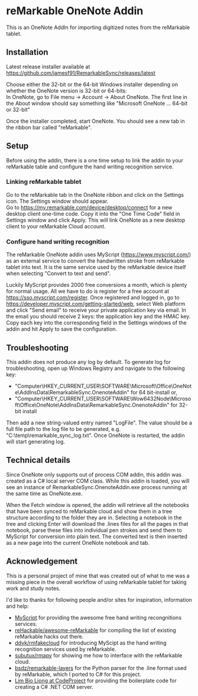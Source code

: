 # reMarkable OneNote Addin
This is an OneNote AddIn for importing digitized notes from the reMarkable tablet.

## Installation
Latest release installer available at <https://github.com/jamesf91/RemarkableSync/releases/latest>  


Choose either the 32-bit or the 64-bit Windows installer depending on whether the OneNote version is 32-bit or 64-bits:  
In OneNote, go to File menu -> Account -> About OneNote. The first line in the About window should say something like "Microsoft OneNote ... 64-bit or 32-bit"

Once the installer completed, start OneNote. You should see a new tab in the ribbon bar called "reMarkable".

## Setup
Before using the addin, there is a one time setup to link the addin to your reMarkable table and configure the hand writing recognition service.

### Linking reMarkable tablet
Go to the reMarkable tab in the OneNote ribbon and click on the Settings icon. The Settings window should appear.  
Go to <https://my.remarkable.com/device/desktop/connect> for a new desktop client one-time code. Copy it into the "One Time Code" field in Settings window and click Apply. This will link OneNote as a new desktop client to your reMarkable Cloud account.

### Configure hand writing recognition
The reMarkable OneNote addin uses MyScript (<https://www.myscript.com/>) as an external service to convert the handwritten stroke from reMarkable tablet into text. It is the same service used by the reMarkable device itself when selecting "Convert to text and send".

Luckily MyScript provides 2000 free conversions a month, which is plenty for normal usage. All we have to do is register for a free account at <https://sso.myscript.com/register>. Once registered and logged in, go to <https://developer.myscript.com/getting-started/web>, select Web platform and click "Send email" to receive your private application key via email. In the email you should receive 2 keys: the application key and the HMAC key. Copy each key into the corresponding field in the Settings windows of the addin and hit Apply to save the configuration.

## Troubleshooting
This addin does not produce any log by default. To generate log for troubleshooting, open up Windows Registry and navigate to the following key:
* "Computer\HKEY_CURRENT_USER\SOFTWARE\Microsoft\Office\OneNote\AddInsData\RemarkableSync.OnenoteAddin" for 64 bit-install or,
* "Computer\HKEY_CURRENT_USER\SOFTWARE\Wow6432Node\Microsoft\Office\OneNote\AddInsData\RemarkableSync.OnenoteAddin" for 32-bit install

Then add a new string-valued entry named "LogFile". The value should be a full file path to the log file to be generated, e.g. "C:\temp\remarkable_sync_log.txt".
Once OneNote is restarted, the addin will start generating log.

## Technical details
Since OneNote only supports out of process COM addin, this addin was created as a C# local server COM class. While this addin is loaded, you will see an instance of RemarkableSync.OnenoteAddin.exe process running at the same time as OneNote.exe.

When the Fetch window is opened, the addin will retrieve all the notebooks that have been synced to reMarkable cloud and show them in a tree structure according to the folder they are in. Selecting a notebook in the tree and clicking Enter will download the .lines files for all the pages in that notebook, parse these files into individual pen strokes and send them to MyScript for conversion into plain text. The converted text is then inserted as a new page into the current OneNote notebook and tab.

## Acknowledgement
This is a personal project of mine that was created out of what to me was a missing piece in the overall workflow of using reMarkable tablet for taking work and study notes.

I'd like to thanks for following people and/or sites for inspiration, information and help:
- [MyScript](https://www.myscript.com) for providing the awesome free hand writing recongnitions services.
- [reHackable/awesome-reMarkable](https://github.com/reHackable/awesome-reMarkable) for compiling the list of existing reMarkable hacks out there.
- [ddvk/rmfakecloud](https://github.com/ddvk/rmfakecloud) for introducing MyScipt as the hand writing recognition services used by reMarkable.
- [subutux/rmapy](https://github.com/subutux/rmapy) for showing me how to interface with the reMarkable cloud.
- [bsdz/remarkable-layers](https://github.com/bsdz/remarkable-layers) for the Python parser for the .line format used by reMarkable, which I ported to C# for this project.
- [Lim Bio Liong at CodeProject](https://www.codeproject.com/Articles/12579/Building-COM-Servers-in-NET) for providing the boilerplate code for creating a C# .NET COM server.